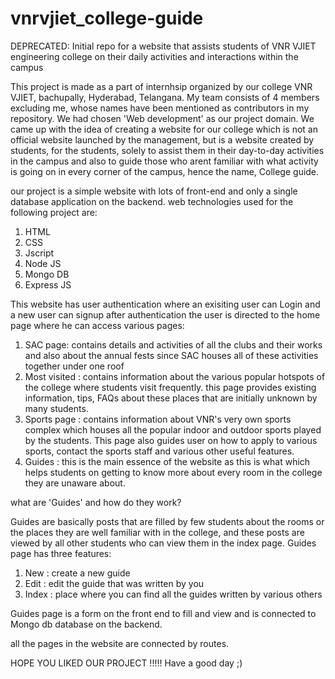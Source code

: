 # vnrvjiet_college-guide
DEPRECATED: Initial repo for a website that assists students of VNR VJIET engineering college on their daily activities and interactions within the campus

This project is made as a part of internhsip organized by our college VNR VJIET, bachupally, Hyderabad, Telangana.
My team consists of 4 members excluding me, whose names have been mentioned as contributors in my repository. We had chosen 'Web development' as our project domain.
We came up with the idea of creating a website for our college which is not an official website launched by the management, but is a website created by students, for the students,
solely to assist them in their day-to-day activities in the campus and also to guide those who arent familiar with what activity is going on in every corner of the campus,
hence the name, College guide.

our project is a simple website with lots of front-end and only a single database application on the backend.
  web technologies used for the following project are:
  1. HTML
  2. CSS
  3. Jscript
  4. Node JS
  5. Mongo DB
  6. Express JS
  
  This website has user authentication where an exisiting user can Login and a new user can signup
  after authentication the user is directed to the home page where he can access various pages:
  1. SAC page: contains details and activities of all the clubs and their works and also about the annual fests since SAC houses all of these activities together under one roof
  2. Most visited : contains information about the various popular hotspots of the college where students visit frequently. this page provides existing information, tips, FAQs 
                    about these places that are initially unknown by many students.
  3. Sports page : contains information about VNR's very own sports complex which houses all the popular indoor and outdoor sports played by the students. This page also guides
                   user on how to apply to various sports, contact the sports staff and various other useful features.
  4. Guides : this is the main essence of the website as this is what which helps students on getting to know more about every room in the college they are unaware about.
    
    
  what are 'Guides' and how do they work?
  
  Guides are basically posts that are filled by few students about the rooms or the places they are well familiar with in the college, and these posts are viewed by all other 
  students who can view them in the index page.
  Guides page has three features:
  1. New : create a new guide
  2. Edit : edit the guide that was written by you
  3. Index : place where you can find all the guides written by various others
  
  Guides page is a form on the front end to fill and view and is connected to Mongo db database on the backend.
  
  all the pages in the website are connected by routes.
  
  HOPE YOU LIKED OUR PROJECT !!!!!
  Have a good day ;)
